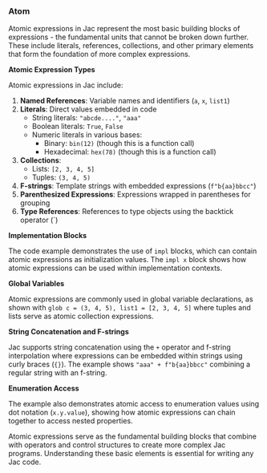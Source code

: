 ### Atom
Atomic expressions in Jac represent the most basic building blocks of expressions - the fundamental units that cannot be broken down further. These include literals, references, collections, and other primary elements that form the foundation of more complex expressions.

**Atomic Expression Types**

Atomic expressions in Jac include:

1. **Named References**: Variable names and identifiers (`a`, `x`, `list1`)
2. **Literals**: Direct values embedded in code
   - String literals: `"abcde...."`, `"aaa"`
   - Boolean literals: `True`, `False`
   - Numeric literals in various bases:
     - Binary: `bin(12)` (though this is a function call)
     - Hexadecimal: `hex(78)` (though this is a function call)
3. **Collections**: 
   - Lists: `[2, 3, 4, 5]`
   - Tuples: `(3, 4, 5)`
4. **F-strings**: Template strings with embedded expressions (`f"b{aa}bbcc"`)
5. **Parenthesized Expressions**: Expressions wrapped in parentheses for grouping
6. **Type References**: References to type objects using the backtick operator (`)

**Implementation Blocks**

The code example demonstrates the use of `impl` blocks, which can contain atomic expressions as initialization values. The `impl x` block shows how atomic expressions can be used within implementation contexts.

**Global Variables**

Atomic expressions are commonly used in global variable declarations, as shown with `glob c = (3, 4, 5), list1 = [2, 3, 4, 5]` where tuples and lists serve as atomic collection expressions.

**String Concatenation and F-strings**

Jac supports string concatenation using the `+` operator and f-string interpolation where expressions can be embedded within strings using curly braces (`{}`). The example shows `"aaa" + f"b{aa}bbcc"` combining a regular string with an f-string.

**Enumeration Access**

The example also demonstrates atomic access to enumeration values using dot notation (`x.y.value`), showing how atomic expressions can chain together to access nested properties.

Atomic expressions serve as the fundamental building blocks that combine with operators and control structures to create more complex Jac programs. Understanding these basic elements is essential for writing any Jac code.
